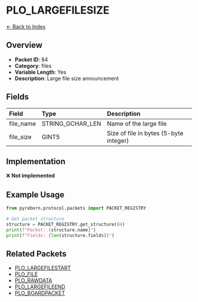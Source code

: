 # PLO_LARGEFILESIZE

[← Back to Index](../index.md)

## Overview

- **Packet ID**: 84
- **Category**: files
- **Variable Length**: Yes
- **Description**: Large file size announcement

## Fields

| Field | Type | Description |
|:------|:-----|:------------|
| file_name | STRING_GCHAR_LEN | Name of the large file |
| file_size | GINT5 | Size of file in bytes (5-byte integer) |

## Implementation

❌ **Not implemented**

## Example Usage

```python
from pyreborn.protocol.packets import PACKET_REGISTRY

# Get packet structure
structure = PACKET_REGISTRY.get_structure(84)
print(f"Packet: {structure.name}")
print(f"Fields: {len(structure.fields)}")
```

## Related Packets

- [PLO_LARGEFILESTART](PLO_LARGEFILESTART.md)
- [PLO_FILE](PLO_FILE.md)
- [PLO_RAWDATA](PLO_RAWDATA.md)
- [PLO_LARGEFILEEND](PLO_LARGEFILEEND.md)
- [PLO_BOARDPACKET](PLO_BOARDPACKET.md)
